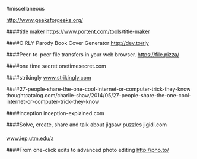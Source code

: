 #miscellaneous


http://www.geeksforgeeks.org/

####title maker
https://www.portent.com/tools/title-maker

####O RLY Parody Book Cover Generator
http://dev.to/rly

####Peer-to-peer file transfers in your web browser.
https://file.pizza/

####one time secret
onetimesecret.com

####strikingly
www.strikingly.com


####27-people-share-the-one-cool-internet-or-computer-trick-they-know
thoughtcatalog.com/charlie-shaw/2014/05/27-people-share-the-one-cool-internet-or-computer-trick-they-know

####inception
inception-explained.com

####Solve, create, share and talk about jigsaw puzzles
jigidi.com

####
www.iep.utm.edu/a

####From one-click edits to advanced photo editing
http://pho.to/
